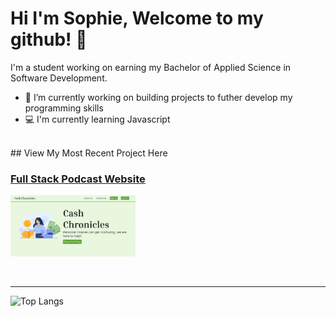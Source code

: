 # Hi I'm Sophie, Welcome to my github! 👋

<p>I'm a student working on earning my Bachelor of Applied Science in Software Development. </p>

- 🔭 I’m currently working on building projects to futher develop my programming skills
- 💻 I'm currently learning Javascript

<br>
## View My Most Recent Project Here

### [Full Stack Podcast Website](https://github.com/smb78998/a_202420-CEN-4350)
<a href="https://smb78998.github.io/a_202420-CEN-4350/"></a><img src="website.png" width="200">

<br>
<hr>

![Top Langs](https://github-readme-stats.vercel.app/api/top-langs/?username=smb78998&layout=compact)
<!--
**smb78998/smb78998** is a ✨ _special_ ✨ repository because its `README.md` (this file) appears on your GitHub profile.

Here are some ideas to get you started:

- 🔭 I’m currently working on ...
- 🌱 I’m currently learning ...
- 👯 I’m looking to collaborate on ...
- 🤔 I’m looking for help with ...
- 💬 Ask me about ...
- 📫 How to reach me: ...
- 😄 Pronouns: ...
- ⚡ Fun fact: ...
-->
